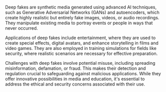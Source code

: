 Deep fakes are synthetic media generated using advanced AI techniques, such as Generative Adversarial Networks (GANs) and autoencoders, which create highly realistic but entirely fake images, videos, or audio recordings. They manipulate existing media to portray events or people in ways that never occurred.

Applications of deep fakes include entertainment, where they are used to create special effects, digital avatars, and enhance storytelling in films and video games. They are also employed in training simulations for fields like security, where realistic scenarios are necessary for effective preparation.

Challenges with deep fakes involve potential misuse, including spreading misinformation, defamation, or fraud. This makes their detection and regulation crucial to safeguarding against malicious applications. While they offer innovative possibilities in media and education, it's essential to address the ethical and security concerns associated with their use.
